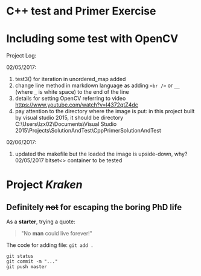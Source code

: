 # C++ test and Primer Exercise
# Including some test with OpenCV

Project Log:

02/05/2017: <br />
1. test3() for iteration in unordered_map added <br />
2. change line method in markdown language as adding `<br />` or `__` (where `_` is white space) to the end of the line <br />
3. details for setting OpenCV referring to video https://www.youtube.com/watch?v=l4372qtZ4dc <br />
4. pay attention to the directory where the image is put: in this project built by visual studio 2015, it should be directory C:\Users\lzx02\Documents\Visual Studio 2015\Projects\SolutionAndTest\CppPrimerSolutionAndTest <br />

02/06/2017: <br />
1. updated the makefile but the loaded the image is upside-down, why?
02/05/2017 bitset<> container to be tested <br />




# Project _Kraken_
## Definitely ~~not~~ for escaping the boring PhD life

As a **starter**, trying a quote:
> "No **man** could live forever!"

The code for adding file: `git add .`
```
git status
git commit -m "..."
git push master
```
